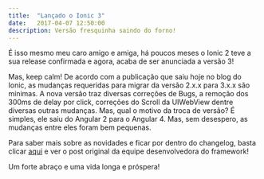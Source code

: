 ```yaml
---
title:  "Lançado o Ionic 3"
date:   2017-04-07 12:50:00
description: Versão fresquinha saindo do forno!
---
```


É isso mesmo meu caro amigo e amiga, há poucos meses o Ionic 2 teve a sua release confirmada e agora, acaba de ser anunciada a versão 3!

Mas, keep calm! De acordo com a publicação que saiu hoje no blog do Ionic, as mudanças requeridas para migrar da versão 2.x.x para 3.x.x são mínimas. A nova versão traz diversas correções de Bugs, a remoção dos 300ms de delay por click, correções do Scroll da UIWebView dentre diversas outras mudanças. Mas, qual o motivo da troca de versão? É simples, ele saiu do Angular 2 para o Angular 4. Mas, sem desespero, as mudanças entre eles foram bem pequenas.

Para saber mais sobre as novidades e ficar por dentro do changelog, basta clicar [aqui](http://blog.ionic.io/ionic-3-0-has-arrived/) e ver o post original da equipe desenvolvedora do framework!


Um forte abraço e uma vida longa e próspera!